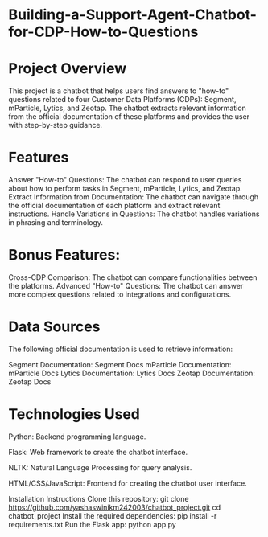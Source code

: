 # Building-a-Support-Agent-Chatbot-for-CDP-How-to-Questions
# Project Overview
This project is a chatbot that helps users find answers to "how-to" questions related to four Customer Data Platforms (CDPs): Segment, mParticle, Lytics, and Zeotap. The chatbot extracts relevant information from the official documentation of these platforms and provides the user with step-by-step guidance.

# Features
Answer "How-to" Questions: The chatbot can respond to user queries about how to perform tasks in Segment, mParticle, Lytics, and Zeotap.
Extract Information from Documentation: The chatbot can navigate through the official documentation of each platform and extract relevant instructions.
Handle Variations in Questions: The chatbot handles variations in phrasing and terminology.
# Bonus Features:
Cross-CDP Comparison: The chatbot can compare functionalities between the platforms.
Advanced "How-to" Questions: The chatbot can answer more complex questions related to integrations and configurations.
# Data Sources
The following official documentation is used to retrieve information:

Segment Documentation: Segment Docs
mParticle Documentation: mParticle Docs
Lytics Documentation: Lytics Docs
Zeotap Documentation: Zeotap Docs
# Technologies Used
Python: Backend programming language.

Flask: Web framework to create the chatbot interface.

NLTK: Natural Language Processing for query analysis.

HTML/CSS/JavaScript: Frontend for creating the chatbot user interface.

Installation Instructions
Clone this repository:
git clone https://github.com/yashaswinikm242003/chatbot_project.git
cd chatbot_project
Install the required dependencies: pip install -r requirements.txt
Run the Flask app: python app.py
